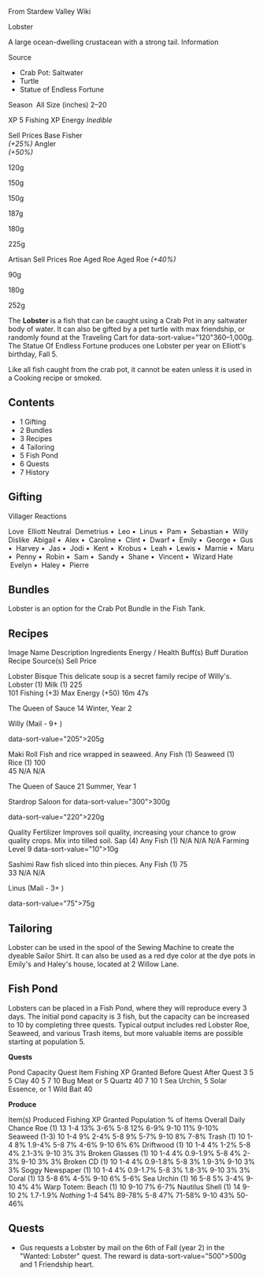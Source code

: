 From Stardew Valley Wiki

Lobster

A large ocean-dwelling crustacean with a strong tail. Information

Source

- Crab Pot: Saltwater
- Turtle
- Statue of Endless Fortune

Season  All Size (inches) 2–20

XP 5 Fishing XP Energy *Inedible*

Sell Prices Base Fisher  
*(+25%)* Angler  
*(+50%)*

120g

150g

150g

187g

180g

225g

Artisan Sell Prices Roe Aged Roe Aged Roe *(+40%)*

90g

180g

252g

The **Lobster** is a fish that can be caught using a Crab Pot in any saltwater body of water. It can also be gifted by a pet turtle with max friendship, or randomly found at the Traveling Cart for data-sort-value="120"360–1,000g. The Statue Of Endless Fortune produces one Lobster per year on Elliott's birthday, Fall 5.

Like all fish caught from the crab pot, it cannot be eaten unless it is used in a Cooking recipe or smoked.

## Contents

- 1 Gifting
- 2 Bundles
- 3 Recipes
- 4 Tailoring
- 5 Fish Pond
- 6 Quests
- 7 History

## Gifting

Villager Reactions

Love  Elliott Neutral  Demetrius •  Leo •  Linus •  Pam •  Sebastian •  Willy Dislike  Abigail •  Alex •  Caroline •  Clint •  Dwarf •  Emily •  George •  Gus •  Harvey •  Jas •  Jodi •  Kent •  Krobus •  Leah •  Lewis •  Marnie •  Maru •  Penny •  Robin •  Sam •  Sandy •  Shane •  Vincent •  Wizard Hate  Evelyn •  Haley •  Pierre

## Bundles

Lobster is an option for the Crab Pot Bundle in the Fish Tank.

## Recipes

Image Name Description Ingredients Energy / Health Buff(s) Buff Duration Recipe Source(s) Sell Price

Lobster Bisque This delicate soup is a secret family recipe of Willy's. Lobster (1) Milk (1) 225  
101 Fishing (+3) Max Energy (+50) 16m 47s

The Queen of Sauce 14 Winter, Year 2

Willy (Mail - 9+ )

data-sort-value="205"&gt;205g

Maki Roll Fish and rice wrapped in seaweed. Any Fish (1) Seaweed (1) Rice (1) 100  
45 N/A N/A

The Queen of Sauce 21 Summer, Year 1

Stardrop Saloon for data-sort-value="300"&gt;300g

data-sort-value="220"&gt;220g

Quality Fertilizer Improves soil quality, increasing your chance to grow quality crops. Mix into tilled soil. Sap (4) Any Fish (1) N/A N/A N/A Farming Level 9 data-sort-value="10"&gt;10g

Sashimi Raw fish sliced into thin pieces. Any Fish (1) 75  
33 N/A N/A

Linus (Mail - 3+ )

data-sort-value="75"&gt;75g

## Tailoring

Lobster can be used in the spool of the Sewing Machine to create the dyeable Sailor Shirt. It can also be used as a red dye color at the dye pots in Emily's and Haley's house, located at 2 Willow Lane.

## Fish Pond

Lobsters can be placed in a Fish Pond, where they will reproduce every 3 days. The initial pond capacity is 3 fish, but the capacity can be increased to 10 by completing three quests. Typical output includes red Lobster Roe, Seaweed, and various Trash items, but more valuable items are possible starting at population 5.

**Quests**

Pond Capacity Quest Item Fishing XP Granted Before Quest After Quest 3 5 5 Clay 40 5 7 10 Bug Meat or 5 Quartz 40 7 10 1 Sea Urchin, 5 Solar Essence, or 1 Wild Bait 40

**Produce**

Item(s) Produced Fishing XP Granted Population % of Items Overall Daily Chance Roe (1) 13 1-4 13% 3-6% 5-8 12% 6-9% 9-10 11% 9-10% Seaweed (1-3) 10 1-4 9% 2-4% 5-8 9% 5-7% 9-10 8% 7-8% Trash (1) 10 1-4 8% 1.9-4% 5-8 7% 4-6% 9-10 6% 6% Driftwood (1) 10 1-4 4% 1-2% 5-8 4% 2.1-3% 9-10 3% 3% Broken Glasses (1) 10 1-4 4% 0.9-1.9% 5-8 4% 2-3% 9-10 3% 3% Broken CD (1) 10 1-4 4% 0.9-1.8% 5-8 3% 1.9-3% 9-10 3% 3% Soggy Newspaper (1) 10 1-4 4% 0.9-1.7% 5-8 3% 1.8-3% 9-10 3% 3% Coral (1) 13 5-8 6% 4-5% 9-10 6% 5-6% Sea Urchin (1) 16 5-8 5% 3-4% 9-10 4% 4% Warp Totem: Beach (1) 10 9-10 7% 6-7% Nautilus Shell (1) 14 9-10 2% 1.7-1.9% *Nothing* 1-4 54% 89-78% 5-8 47% 71-58% 9-10 43% 50-46%

## Quests

- Gus requests a Lobster by mail on the 6th of Fall (year 2) in the "Wanted: Lobster" quest. The reward is data-sort-value="500"&gt;500g and 1 Friendship heart.